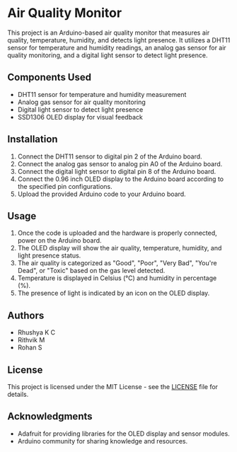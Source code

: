 # Air Quality Monitor

This project is an Arduino-based air quality monitor that measures air quality, temperature, humidity, and detects light presence. It utilizes a DHT11 sensor for temperature and humidity readings, an analog gas sensor for air quality monitoring, and a digital light sensor to detect light presence.

## Components Used

- DHT11 sensor for temperature and humidity measurement
- Analog gas sensor for air quality monitoring
- Digital light sensor to detect light presence
- SSD1306 OLED display for visual feedback

## Installation

1. Connect the DHT11 sensor to digital pin 2 of the Arduino board.
2. Connect the analog gas sensor to analog pin A0 of the Arduino board.
3. Connect the digital light sensor to digital pin 8 of the Arduino board.
4. Connect the 0.96 inch  OLED display to the Arduino board according to the specified pin configurations.
5. Upload the provided Arduino code  to your Arduino board.

## Usage

1. Once the code is uploaded and the hardware is properly connected, power on the Arduino board.
2. The OLED display will show the air quality, temperature, humidity, and light presence status.
3. The air quality is categorized as "Good", "Poor", "Very Bad", "You're Dead", or "Toxic" based on the gas level detected.
4. Temperature is displayed in Celsius (°C) and humidity in percentage (%).
5. The presence of light is indicated by an icon on the OLED display.

## Authors

- Rhushya K C
- Rithvik M
- Rohan S

## License

This project is licensed under the MIT License - see the [LICENSE](LICENSE) file for details.

## Acknowledgments

- Adafruit for providing libraries for the OLED display and sensor modules.
- Arduino community for sharing knowledge and resources.
